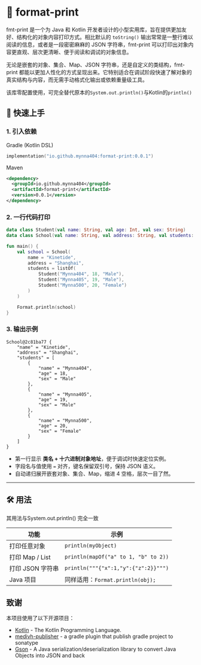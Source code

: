 # 🌿 format-print

fmt-print 是一个为 Java 和 Kotlin 开发者设计的小型实用库，旨在提供更加友好、结构化的对象内容打印方式。相比默认的 `toString()` 输出常常是一整行难以阅读的信息，或者是一段密密麻麻的 JSON 字符串，fmt-print 可以打印出对象内容更直观、层次更清晰、便于阅读和调试的对象信息。

无论是嵌套的对象、集合、Map、JSON 字符串，还是自定义的类结构，fmt-print 都能以更加人性化的方式呈现出来。它特别适合在调试阶段快速了解对象的真实结构与内容，而无需手动格式化输出或依赖重量级工具。

该库零配置使用，可完全替代原本的`System.out.println()`与Kotlin的`println()`


## 🚀 快速上手

### 1. 引入依赖

Gradle (Kotlin DSL)  
```kotlin
implementation("io.github.mynna404:format-print:0.0.1")
```

Maven  
```xml
<dependency>
  <groupId>io.github.mynna404</groupId>
  <artifactId>format-print</artifactId>
  <version>0.0.1</version>
</dependency>
```

### 2. 一行代码打印

```kotlin
data class Student(val name: String, val age: Int, val sex: String)
data class School(val name: String, val address: String, val students: List<Student>)

fun main() {
    val school = School(
        name = "Kinetide",
        address = "Shanghai",
        students = listOf(
            Student("Mynna404", 18, "Male"),
            Student("Mynna405", 19, "Male"),
            Student("Mynna500", 20, "Female")
        )
    )

    Format.println(school)
}
```

### 3. 输出示例

```
School@2c81ba77 {
    "name" = "Kinetide",
    "address" = "Shanghai",
    "students" = [
        {
            "name" = "Mynna404",
            "age" = 18,
            "sex" = "Male"
        },
        {
            "name" = "Mynna405",
            "age" = 19,
            "sex" = "Male"
        },
        {
            "name" = "Mynna500",
            "age" = 20,
            "sex" = "Female"
        }
    ]
}
```

- 第一行显示 **类名 + 十六进制对象地址**，便于调试时快速定位实例。  
- 字段名与值使用 `=` 对齐，键名保留双引号，保持 JSON 语义。  
- 自动递归展开嵌套对象、集合、Map，缩进 4 空格，层次一目了然。

---

## 🛠️ 用法
其用法与System.out.println() 完全一致

| 功能 | 示例 |
|---|---|
| 打印任意对象 | `println(myObject)` |
| 打印 Map / List | `println(mapOf("a" to 1, "b" to 2))` |
| 打印 JSON 字符串 | `println("""{"x":1,"y":{"z":2}}""")` |
| Java 项目 | 同样适用：`Format.println(obj);` |


## 致谢

本项目使用了以下开源项目：

- [Kotlin](https://github.com/JetBrains/kotlin) - The Kotlin Programming Language.
- [medivh-publisher](https://github.com/medivh-project/medivh-publisher) - a gradle plugin that publish gradle project to sonatype
- [Gson](https://github.com/google/gson) - A Java serialization/deserialization library to convert Java Objects into JSON and back
 
